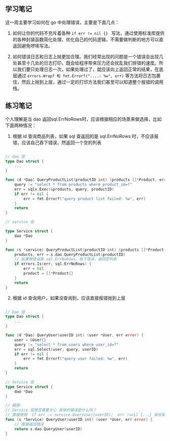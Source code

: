 ## 学习笔记

这一周主要学习如何在 go 中处理错误，主要是下面几点：

1. 如何让你的代码不充斥着各种 ```if err != nil {} ``` 写法，通过使用标准库提供的各种封装函数简化处理、优化自己的代码逻辑，不需要做判断的地方可以直返回避免啰嗦写法。

2. 如何错误日志和日志上抛更加合理。我们经常出现的问题是一个错误会出现几处甚至十几处的日志打印，既会给程序带来压力还会扰乱我们排错的速度。所以我们要只处理日志一次，如果处理过了，就应该向上返回正常的结果，在底层通过 ``` errors.Wrapf 和 fmt.Errorf("....: %w", err) ``` 等方法将日志包裹住，然后上抛到上层，通过一定的打印方法我们甚至可以知道整个报错的调用栈。

## 练习笔记

个人理解是当 dao 返回sql.ErrNoRows时，应该根据相应的场景来做选择，比如下面两种情况：

1. 根据 id 查询商品列表，如果 sql 查返回的是 sql.ErrNoRows 时，不应该报错，应该自己吞下错误，然返回一个空的列表

```go

// dao 层
type Dao struct {
    ...
}

func (d *Dao) QueryProductList(productID int) (products []*Product, err error) {
    query := "select * from products where product_id=?"
    err = sqlx.Exec(&products, query, productID)
    if err != nil {
        err = fmt.Errorf("query product list failed: %w", err)
    }
    return
}

// service 层

type Service struct {
    dao *Dao
}

func (s *service) QueryProductList(productID int) (products []*Product, err error) {
    products, err = s.dao.QueryProductList(productID)
    // 如果根错误是 sql.ErrNoRows。吞下错误，返回空列表
    if errors.Is(err, sql.ErrNoRows) {
        err = nil
        product = []*Product{}
    }
    return
}


```

2. 根据 id 查询用户，如果没查询到，应该直接报错抛到上层

```go

// Dao 层
type Dao struct {
    ...
}

func (d *Dao) QueryUser(userID int) (user *User, err error) {
    user = &User{}
    query := "select * from users where user_id=?"
    err = sql.Select(user, query, userID)
    if err != nil {
        err = fmt.Errorf("query user failed: %w", err)
    }
    return
}

// Service 层
type Service struct {
    dao *Dao
}

// 疑惑:
// Service 层是否需要关心 具体的错误是什么吗？
// 直接使用  if err := service.QueryUser(userID);  err !=nil {...} 来将错误当成 opaque error 处理吗？
func (s *Service) QueryUser(userID int) (user *User, err error) {
    // 直接返回错误
    return s.dao.QueryUser(userID)
}

```

